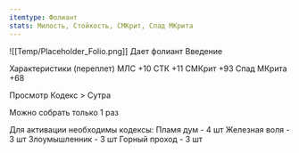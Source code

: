 ```yaml
---
itemtype: Фолиант
stats: Милость, Стойкость, СМКрит, Спад МКрита 
---
```

![[Temp/Placeholder_Folio.png]]
Дает фолиант Введение

Характеристики (переплет)
МЛС +10
СТК +11
СМКрит +93
Спад МКрита +68

Просмотр Кодекс > Сутра

Можно собрать только 1 раз

Для активации необходимы кодексы: 
Пламя дум  - 4 шт
Железная воля  - 3 шт
Злоумышленник  - 3 шт
Горный проход  - 3 шт

